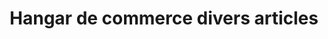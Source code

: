 ---
title: "Hangar de commerce divers articles"
url: /koundou/hangar-de-commerce-divers-articles/
shop: Lebensmittel
---